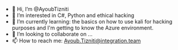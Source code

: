 - 👋 Hi, I’m @AyoubTizniti
- 👀 I’m interested in C#, Python and ethical hacking
- 🌱 I’m currently learning: the basics on how to use kali for hacking purposes and I'm getting to know the Azure environment. 
- 💞️ I’m looking to collaborate on ...
- 📫 How to reach me: Ayoub.Tizniti@integration.team

<!---
AyoubTizniti/AyoubTizniti is a ✨ special ✨ repository because its `README.md` (this file) appears on your GitHub profile.
You can click the Preview link to take a look at your changes.
--->
